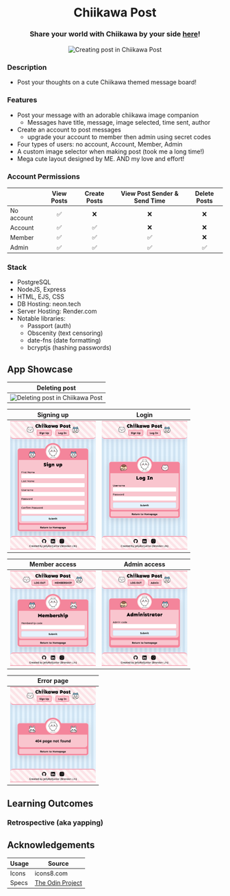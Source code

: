 <h1 align="center">Chiikawa Post</h1>
<h3 align="center">Share your world with Chiikawa by your side <a href='' target="_blank">here</a>!</h3>
<p align="center">
    <img align="center" width="500px" alt="Creating post in Chiikawa Post" src="./readme/post.gif">
</p>

### Description

- Post your thoughts on a cute Chiikawa themed message board!

### Features

- Post your message with an adorable chiikawa image companion
    - Messages have title, message, image selected, time sent, author
- Create an account to post messages
    - upgrade your account to member then admin using secret codes
- Four types of users: no account, Account, Member, Admin
- A custom image selector when making post (took me a long time!)
- Mega cute layout designed by ME. AND my love and effort!

### Account Permissions

|              |  View Posts  |  Create Posts  |  View Post Sender & Send Time  |  Delete Posts  |
|  ----------  |  :--------:  |  :----------:  |  :--------------------------:  |  :----------:  |
|  No account  |      ✅      |       ❌       |               ❌               |       ❌       |
|  Account     |      ✅      |       ✅       |               ❌               |       ❌       |
|  Member      |      ✅      |       ✅       |               ✅               |       ❌       |
|  Admin       |      ✅      |       ✅       |               ✅               |       ✅       |

### Stack

-   PostgreSQL
-   NodeJS, Express
-   HTML, EJS, CSS
-   DB Hosting: neon.tech
-   Server Hosting: Render.com
-   Notable libraries: 
    - Passport (auth)
    - Obscenity (text censoring)
    - date-fns (date formatting)
    - bcryptjs (hashing passwords)

## App Showcase

|  Deleting post   | 
|  --------------  | 
| <img width="400px" alt="Deleting post in Chiikawa Post" src="./readme/delete.gif"> | 

|  Signing up  |  Login  |
|  ----------  |  -----  | 
| <img width="200px" alt="Sign up form" src="./readme/sign-up.png"> | <img width="200px" alt="Login form" src="./readme/login.png"> |

|  Member access  |  Admin access  | 
|  -------------  |  ------------  | 
| <img width="200px" alt="Member form" src="./readme/member.png"> | <img width="200px" alt="Admin form" src="./readme/admin.png"> |

|  Error page  | 
|  ------------  | 
| <img width="200px" alt="Error page" src="./readme/error.png"> |

## Learning Outcomes

### Retrospective (aka yapping)

## Acknowledgements

| Usage   |     Source     |
| ------- | -------------- |
| Icons   | icons8.com     |
| Specs   | [The Odin Project](https://www.theodinproject.com/lessons/node-path-nodejs-members-only) |
